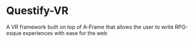 # Questify-VR
A VR framework built on top of A-Frame that allows the user to write RPG-esque experiences with ease for the web
